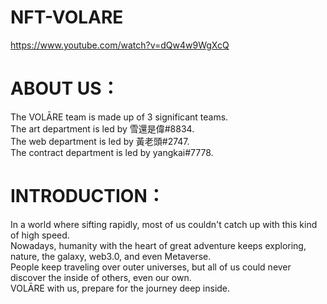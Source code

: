 # NFT-VOLARE
  
https://www.youtube.com/watch?v=dQw4w9WgXcQ  
# ABOUT US：  
The VOLĀRE team is made up of 3 significant teams.  
The art department is led by 雪還是偉#8834.  
The web department is led by 黃老頭#2747.  
The contract department is led by yangkai#7778.  
# INTRODUCTION：  
In a world where sifting rapidly, most of us couldn't catch up with this kind of high speed.  
Nowadays, humanity with the heart of great adventure keeps exploring, nature, the galaxy, web3.0, and even Metaverse.  
People keep traveling over outer universes, but all of us could never discover the inside of others, even our own.  
VOLĀRE with us, prepare for the journey deep inside.  
